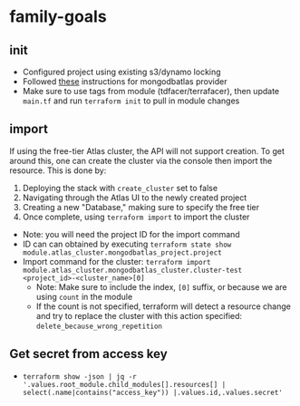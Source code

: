 # family-goals

## init

* Configured project using existing s3/dynamo locking
* Followed [these](https://registry.terraform.io/providers/mongodb/mongodbatlas/latest/docs) instructions for mongodbatlas provider
* Make sure to use tags from module (tdfacer/terrafacer), then update `main.tf` and run `terraform init` to pull in module changes

## import

If using the free-tier Atlas cluster, the API will not support creation. To get around this, one can create the cluster via the console then import the resource. This is done by:

1. Deploying the stack with `create_cluster` set to false
2. Navigating through the Atlas UI to the newly created project
3. Creating a new "Database," making sure to specify the free tier
4. Once complete, using `terraform import` to import the cluster

* Note: you will need the project ID for the import command
* ID can can obtained by executing  `terraform state show module.atlas_cluster.mongodbatlas_project.project`
* Import command for the cluster: `terraform import module.atlas_cluster.mongodbatlas_cluster.cluster-test <project_id>-<cluster_name>[0]`
  * Note: Make sure to include the index, `[0]` suffix, or because we are using `count` in the module
  * If the count is not specified, terraform will detect a resource change and try to replace the cluster with this action specified: `delete_because_wrong_repetition`

## Get secret from access key

* `terraform show -json | jq -r '.values.root_module.child_modules[].resources[] | select(.name|contains("access_key")) |.values.id,.values.secret'`
